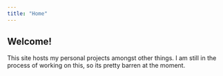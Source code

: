 ```yaml
---
title: "Home"
---
```


## Welcome!

This site hosts my personal projects amongst other things.
I am still in the process of working on this, so its pretty barren at the moment.

